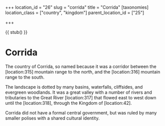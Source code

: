 +++
location_id = "26"
slug = "corrida"
title = "Corrida"
[taxonomies]
location_class = ["country", "kingdom"]
parent_location_id = ["25"]

+++

{{ stub() }}
# Corrida

The country of Corrida, so named because it was a corridor between the \[location:315\] mountain range to the north, and the \[location:316\] mountain range to the south.

The landscape is dotted by many basins, waterfalls, cliffsides, and evergreen woodlands. It was a great valley with a number of rivers and tributaries to the Great River \[location:317\] that flowed east to west down until the \[location:318\], through the Kingdom of \[location:42\].

Corrida did not have a formal central government, but was ruled by many smaller polises with a shared cultural identity.
